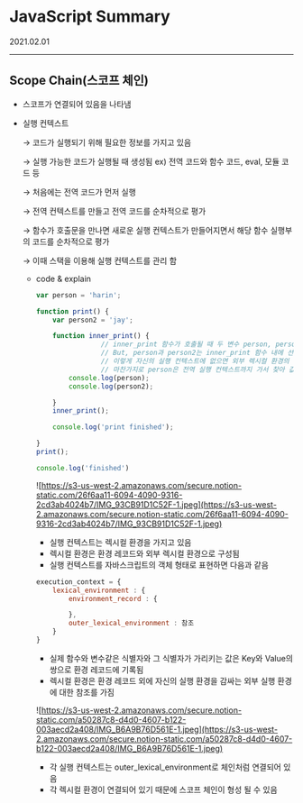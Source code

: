 # JavaScript Summary
2021.02.01

---------------------------------------
## Scope Chain(스코프 체인)

- 스코프가 연결되어 있음을 나타냄
- 실행 컨텍스트

    → 코드가 실행되기 위해 필요한 정보를 가지고 있음

    → 실행 가능한 코드가 실행될 때 생성됨  ex) 전역 코드와 함수 코드, eval, 모듈 코드 등

    → 처음에는 전역 코드가 먼저 실행

    → 전역 컨텍스트를 만들고 전역 코드를 순차적으로 평가

    → 함수가 호출문을 만나면 새로운 실행 컨텍스트가 만들어지면서 해당 함수 실행부의 코드를 순차적으로 평가

    → 이때 스택을 이용해 실행 컨텍스트를 관리 함

    - code & explain

        ```jsx
        var person = 'harin';

        function print() {
            var person2 = 'jay';

            function inner_print() {
        				// inner_print 함수가 호출될 때 두 변수 person, person2의 각 식별자는 연결된 값을 자신의 실행 컨텍스트의 렉시컬 환경에서 찾음
        				// But, person과 person2는 inner_print 함수 내에 선언되지 않았음 inner_print 실행 컨텍스트의 환경 레코드에는 아무런 Key : Valye 쌍이 없게 됨
        				// 이렇게 자신의 실행 컨텍스트에 없으면 외부 렉시컬 환경의 참조를 통해 연결된 print 실행 컨텍스트에서 person2를 찾아서 'jay'출력
        				// 마찬가지로 person은 전역 실행 컨텍스트까지 가서 찾아 값을 출력
                console.log(person);
                console.log(person2);

            }
            inner_print();

            console.log('print finished');

        }
        print();

        console.log('finished')
        ```

        ![https://s3-us-west-2.amazonaws.com/secure.notion-static.com/26f6aa11-6094-4090-9316-2cd3ab4024b7/IMG_93CB91D1C52F-1.jpeg](https://s3-us-west-2.amazonaws.com/secure.notion-static.com/26f6aa11-6094-4090-9316-2cd3ab4024b7/IMG_93CB91D1C52F-1.jpeg)

        - 실행 컨텍스트는 렉시컬 환경을 가지고 있음
        - 렉시컬 환경은 환경 레코드와 외부 렉시컬 환경으로 구성됨
        - 실행 컨텍스트를 자바스크립트의 객체 형태로 표현하면 다음과 같음

        ```jsx
        execution_context = {
            lexical_environment : {
                environment_record : {

                },
                outer_lexical_environment : 참조
            }
        }
        ```

        - 실제 함수와 변수같은 식별자와 그 식별자가 가리키는 값은 Key와 Value의 쌍으로 환경 레코드에 기록됨
        - 렉시컬 환경은 환경 레코드 외에 자신의 실행 환경을 감싸는 외부 실행 환경에 대한 참조를 가짐

        ![https://s3-us-west-2.amazonaws.com/secure.notion-static.com/a50287c8-d4d0-4607-b122-003aecd2a408/IMG_B6A9B76D561E-1.jpeg](https://s3-us-west-2.amazonaws.com/secure.notion-static.com/a50287c8-d4d0-4607-b122-003aecd2a408/IMG_B6A9B76D561E-1.jpeg)

        - 각 실행 컨텍스트는 outer_lexical_environment로 체인처럼 연결되어 있음
        - 각 렉시컬 환경이 연결되어 있기 때문에 스코프 체인이 형성 될 수 있음